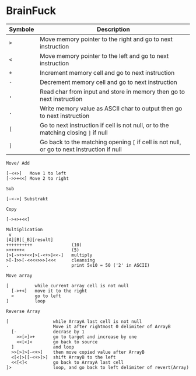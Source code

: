 # BrainFuck

| Symbole | Description |
|---------|-------------|
| `>`     | Move memory pointer to the right and go to next instruction |
| `<`     | Move memory pointer to the left and go to next instruction |
| `+`     | Increment memory cell and go to next instruction |
| `-`     | Decrement memory cell and go to next instruction |
| `,`     | Read char from input and store in memory then go to next instruction |
| `.`     | Write memory value as ASCII char to output then go to next instruction |
| `[`     | Go to next instruction if cell is not null, or to the matching closing `]` if null |
| `]`     | Go back to the matching opening `[` if cell is not null, or go to next instruction if null |

<div style={{ display: 'grid', gridTemplateColumns: 'repeat(3, 1fr)', gap: '20px' }}>

```bf
Move/ Add
                    
[-<+>]   Move 1 to left
[->>+<<] Move 2 to right
```
```bf
Sub

[-<->] Substrakt
```
```bf
Copy

[->+>+<<]
```
```bf
Multiplication
 v
[A][B][_B][result]
++++++++++               (10)
>+++++<                  (5)
[>[->+>+<<]>[-<+>]<<-]   multiply
>[-]>>[-<<<+>>>]<<<      cleansing
.                        print 5x10 = 50 ('2' in ASCII)
```
```bf
Move array

[          while current array cell is not null
  [->+<]   move it to the right
  <        go to left
]          loop
```
```bf
Reverse Array
                
[                 while ArrayA last cell is not null
                  Move it after rightmost 0 delimiter of ArrayB
  [-              decrase by 1
    >>[>]>+       go to target and increase by one
    <<[<]<        go back to source
  ]               and loop
  >>[>]>[-<+>]    then move copied value after ArrayB
  <[<]>[[-<+>]>]  shift ArrayB to the left
  <<[<]<          go back to ArrayA last cell
]>                loop, and go back to left delimiter of revert(Array)
```
</div>